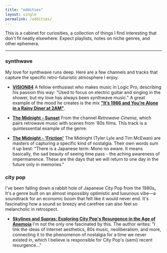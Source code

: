 ```yaml
---
title: "oddities"
layout: single
permalink: /oddities/
---
```


This is a cabinet for curiosities, a collection of things I find interesting that don't fit neatly elsewhere. Expect playlists, notes on niche genres, and other ephemera.

---

### synthwave

My love for synthwave runs deep. Here are a few channels and tracks that capture the specific retro-futuristic atmosphere I enjoy.

* **[VISION84](https://www.youtube.com/@VISION84-No5)**
    A fellow enthusiast who makes music in Logic Pro, describing his passion this way: "Used to focus on electric guitar and singing in the shower, but my love has always been synthwave music." A great example of the mood he creates is the mix **["It’s 1986 and You’re Alone in a Rainy Diner at 2AM"](https://www.youtube.com/watch?v=_IZ4B7-Xuk0)**.

* **[The Midnight - Sunset](https://www.youtube.com/watch?v=dlW1w6gCWr8)**
    From the channel *Retrowave Cinema*, which pairs retrowave music with scenes from '80s films. This track is a quintessential example of the genre.

* **[The Midnight - 'Friction'](https://www.youtube.com/watch?v=LVwgSIheW1Y)**
    The Midnight (Tyler Lyle and Tim McEwan) are masters of capturing a specific kind of nostalgia. Their own words sum it up best: "There is a Japanese term: Mono no aware. It means basically, the sad beauty of seeing time pass - the aching awareness of impermanence. These are the days that we will return to one day in the future only in memories."

### city pop

I've been falling down a rabbit hole of Japanese City Pop from the 1980s[**.**](https://youtu.be/R0DXhUF1hP8?si=bB5bA111nylZrSXY) It's a genre built on an almost impossibly optimistic and luxurious vibe—a soundtrack for an economic boom that felt like it would never end. It's fascinating how a sound so breezy and carefree can also feel so melancholic in retrospect.

* **[Skylines and Supras: Exploring City Pop's Resurgence in the Age of Anemoia](https://drive.google.com/file/d/1zOLojLfVsybBHEo2Se0YnhtHoxiIqzJ9/view)**
    I'm not the only one fascinated by this. The author writes: "I link the ideas of Internet aesthetics, 80s music, neoliberalism, and more, connecting it to the phenomenon of nostalgia for a time we never existed in, which I believe is responsible for City Pop's (semi) recent resurgence..."
